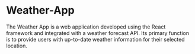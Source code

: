 # Weather-App
The Weather App is a web application developed using the React framework and integrated with a weather forecast API. Its primary function is to provide users with up-to-date weather information for their selected location.

